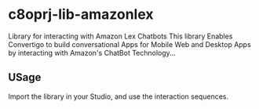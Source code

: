 # c8oprj-lib-amazonlex
Library for interacting with Amazon Lex Chatbots
This library Enables Convertigo to build conversational Apps for Mobile Web and Desktop Apps by interacting with Amazon's ChatBot Technology...

## USage
Import the library in your Studio, and use the interaction sequences.

